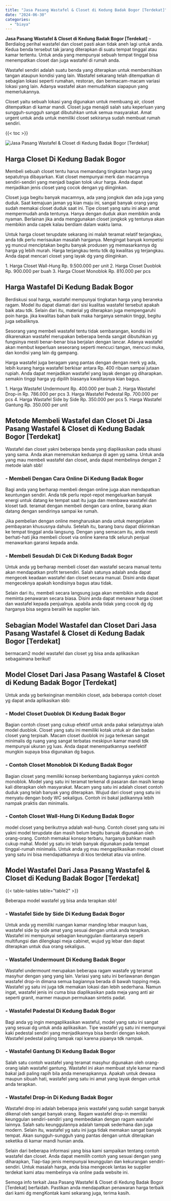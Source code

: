 ```yaml
---
title: "Jasa Pasang Wastafel & Closet di Kedung Badak Bogor [Terdekat]"
date: "2024-06-30"
categories: 
  - "biaya"
---
```


**Jasa Pasang Wastafel & Closet di Kedung Badak Bogor \[Terdekat\]** – Berdialog perihal wastafel dan closet pasti akan tidak aneh lagi untuk anda. Kedua benda tersebut tak jarang diterapkan di suatu tempat tinggal atau kamar tertentu. Untuk anda yang mempunyai sebuah tempat tinggal bisa menempatkan closet dan juga wastafel di rumah anda.

Wastafel sendiri adalah suatu benda yang diterapkan untuk membersihkan tangan ataupun kondisi yang lain. Wastafel sekarang telah ditempatkan di sebagian lokasi seperti rumahan, restoran, dan bermacam-macam variasi lokasi yang lain. Adanya wastafel akan memudahkan siapapun yang memerlukannya.

Closet yaitu sebuah lokasi yang digunakan untuk membuang air, closet ditempatkan di kamar mandi. Closet juga menajdi salah satu keperluan yang sungguh-sungguh sangat dibutuhkan untuk semua masyarakat. Amat urgent untuk anda untuk memiliki closet sekiranya sudah membuat rumah sendiri.

{{< toc >}}

![Jasa Pasang Wastafel & Closet di Kedung Badak Bogor [Terdekat]](/images/wastafel-closet-murah05.png)

## Harga Closet Di Kedung Badak Bogor

Membeli sebuah closet tentu harus memandang tingkatan harga yang sepatutnya dibayarkan. Kiat closet mempunyai merk dan macamnya sendiri-sendiri yang menjadi bagian tolok ukur harga. Anda dapat menjadikan jenis closet yang cocok dengan yg diinginkan.

Closet juga begitu banyak macamnya, ada yang jongkok dan ada juga yang duduk. Saat kemajuan jaman yg kian maju ini, sangat banyak orang yang sudah memakai closet duduk saat ini. Tipe closet yang satu ini akan amat mempermudah anda tentunya. Hanya dengan duduk akan membikin anda nyaman. Berlainan jika anda menggunakan closet jongkok yg tentunya akan membikin anda capek kalau berdiam dalam waktu lama.

Untuk harga closet terupdate sekarang ini malah teramat relatif terjangkau, anda tdk perlu merisaukan masalah harganya. Mengingat banyak kompetisi yg muncul menciptakan begitu banyak produsen yg memasarkannya dg harga yg lebih murah. Harga terjangkau tentu tdk dg kwalitas yg terjangkau. Anda dapat mencari closet yang layak dg yang diinginkan.

1\. Harga Closet Wall-Hung Rp. 9.500.000 per unit 2. Harga Closet Duoblok Rp. 900.000 per buah 3. Harga Closet Monoblok Rp. 810.000 per pcs

## Harga Wastafel Di Kedung Badak Bogor

Berdiskusi soal harga, wastafel mempunyai tingkatan harga yang beraneka ragam. Model itu dapat diamati dari sisi kualitas wastafel tersebut apakah baik atau tdk. Selain dari itu, material yg diterapkan juga mempengaruhi poin harga. jika kwalitas bahan baik maka harganya semakin tinggi, begitu juga sebaliknya.

Sesorang yang membeli wastafel tentu tidak sembarangan, kondisi ini dikarenakan wastafel merupakan beberapa benda sangat dibutuhkan yg fungsinya mesti benar-benar bisa berjalan dengan lancar. Adanya wastafel akan membut keperluan seseorang seperti mencuci tangan, mencuci muka, dan kondisi yang lain dg gampang.

Harga wastafel juga beragam yang pantas dengan dengan merk yg ada, lebih kurang harga wastafel berkisar antara Rp. 400 ribuan sampai jutaan rupiah. Anda dapat menjadikan wastafel yang layak dengan yg diharapkan. semakin tinggi harga yg dipilih biasanya kwalitasnya kian bagus.

1\. Harga Wastafel Undermount Rp. 400.000 per buah 2. Harga Wastafel Drop-in Rp. 786.000 per pcs 3. Harga Wastafel Pedestal Rp. 700.000 per pcs 4. Harga Wastafel Side by Side Rp. 350.000 per pcs 5. Harga Wastafel Gantung Rp. 350.000 per unit

## Metode Membeli Wastafel dan Closet Di Jasa Pasang Wastafel & Closet di Kedung Badak Bogor \[Terdekat\]

Wastafel dan closet yakni beberapa benda yang diaplikasikan pada situasi yang sama. Anda akan menemukan keduanya di agen yg sama. Untuk anda yang mau membeli wastafel dan closet, anda dapat membelinya dengan 2 metode ialah sbb!

### \- Membeli Dengan Cara Online Di Kedung Badak Bogor

Bagi anda yang berharap membeli dengan online juga akan mendapatkan keuntungan sendiri. Anda tdk perlu repot-repot mengeluarkan banyak energi untuk datang ke tempat saat itu juga dan membawa wastafel dan kloset tadi. teramat dengan membeli dengan cara online, barang akan datang dengan sendirinya sampai ke rumah.

Jika pembelian dengan online mengharuskan anda untuk mengerjakan pembayaran khususnya dahulu. Setelah itu, barang baru dapat dikirimkan ke tempat tinggal anda langsung. Dengan yang semacam itu, anda mesti berhati-hati jika membeli closet via online karena tdk seluruh penjual menawarkan garansi kepada anda.

### \- Membeli Sesudah Di Cek Di Kedung Badak Bogor

Untuk anda yg berharap membeli closet dan wastafel secara manual tentu akan mendapatkan profit tersendiri. Salah satunya adalah anda dapat mengecek keadaan wastafel dan closet secara manual. Disini anda dapat mengeceknya apakah kondisinya bagus atau tidak.

Selain dari itu, membeli secara langsung juga akan membikin anda dapat meminta penawaran secara biasa. Disini anda dapat menawar harga closet dan wastafel kepada penjualnya. apabila anda tidak yang cocok dg dg harganya bisa segera beralih ke supplier lain.

## Sebagian Model Wastafel dan Closet Dari Jasa Pasang Wastafel & Closet di Kedung Badak Bogor \[Terdekat\]

bermacam2 model wastafel dan closet yg bisa anda aplikasikan sebagaimana berikut!

## Model Closet Dari Jasa Pasang Wastafel & Closet di Kedung Badak Bogor \[Terdekat\]

Untuk anda yg berkeinginan membikin closet, ada beberapa contoh closet yg dapat anda aplikasikan sbb:

### \- Model Closet Duoblok Di Kedung Badak Bogor

Bagian contoh closet yang cukup efektif untuk anda pakai selanjutnya ialah model duoblok. Closet yang satu ini memiliki kotak untuk air dan badan closet yang terpisah. Macam closet duoblok ini juga terkesan sangat minimalis dg ruang yang sangat terbatas meskipun kamar mandi tdk mempunyai ukuran yg luas. Anda dapat menempatkannya seefektif mungkin supaya bisa digunakan dg bagus.

### \- Contoh Closet Monoblok Di Kedung Badak Bogor

Bagian closet yang memiliki konsep berkembang bagiannya yakni contoh monoblok. Model yang satu ini teramat terkenal di pasaran dan masih kerap kali diterapkan oleh masyarakat. Macam yang satu ini adalah closet contoh duduk yang telah banyak yang diterapkan. Wujud dari closet yang satu ini menyatu dengan body WC sekaligus. Contoh ini bakal jadikannya lebih nampak praktis dan minimalis.

### \- Contoh Closet Wall-Hung Di Kedung Badak Bogor

model closet yang berikutnya adalah wall-hung. Contoh closet yang satu ini yakni model terupdate dan masih belum begitu banyak digunakan oleh orang-orang. Contoh memakai konsep terbaru, harganya bahkan masih cukup mahal. Model yg satu ini telah banyak digunakan pada tempat tinggal-rumah minimalis. Untuk anda yg mau mengaplikasikan model closet yang satu ini bisa mendapatkannya di kios terdekat atau via online.

## Model Wastafel Dari Jasa Pasang Wastafel & Closet di Kedung Badak Bogor \[Terdekat\]

{{< table-tables table="table2" >}}

Beberapa model wastafel yg bisa anda terapkan sbb!

### \- Wastafel Side by Side Di Kedung Badak Bogor

Untuk anda yg memiliki ruangan kamar manding lebar maupun luas, wastafel side by side amat yang sesuai dengan untuk anda terapkan. Wastafel ini mempunyai sebagian keunggulan diantaranya seperti multifungsi dan dilengkapi meja cabinet, wujud yg lebar dan dapat diterapkan untuk dua orang sekaligus.

### \- Wastafel Undermount Di Kedung Badak Bogor

Wastafel undermount merupakan beberapa ragam wastafe yg teramat masyhur dengan yang yang lain. Variasi yang satu ini berlawanan dengan wastafel drop-in dimana semua bagiannya berada di bawah topping meja. Wastafel yg satu ini juga tdk memakan lokasi dan lebih sederhana. Namun ingat, wastafel jenis ini cuma bisa diaplikasikan pada meja yang anti air seperti granit, marmer maupun permukaan sintetis padat.

### \- Wastafel Padestal Di Kedung Badak Bogor

Bagi anda yg ingin mengaplikasikan wasteful, model yang satu ini sangat yang sesuai dg untuk anda aplikasikan. Tipe wastafel yg satu ini mempunyai kaki pedestal sendiri yang menjadikannya bisa berdiri dengan kokoh. Wastafel pedestal paling tampak rapi karena pipanya tdk nampak.

### \- Wastafel Gantung Di Kedung Badak Bogor

Salah satu contoh wastafel yang teramat masyhur digunakan oleh orang-orang ialah wastafel gantung. Wastafel ini akan membuat style kamar mandi bakal jadi paling rapih bila anda menerapkannya. Apakah untuk dewasa maupun sibuah hati, wastafel yang satu ini amat yang layak dengan untuk anda terapkan.

### \- Wastafel Drop-in Di Kedung Badak Bogor

Wastafel drop ini adalah beberapa jenis wastafel yang sudah sangat banyak dikenal oleh sangat banyak orang. Ragam wastafel drop-in memiliki keunggulan sendiri-sendiri yang membedakan dengan ragam wastafel lainnya. Salah satu keunggulannya adalah tampak sederhana dan juga modern. Selain itu, wastafel yg satu ini juga tidak memakan sangat banyak tempat. Akan sungguh-sungguh yang pantas dengan untuk diterapkan seketika di kamar mandi hunian anda.

Selain dari beberapa informasi yang bisa kami sampaikan tentang contoh wastafel dan closet. Anda dapat memilih contoh yang sesuai dengan yang diharapkan, Tiap-tiap jenis mempunyai keunggulan dan kekurangan sendiri-sendiri. Untuk masalah harga, anda bisa mengecek lantas ke supplier terdekat kami atau membelinya via online pada website ini.

Semoga info terkait Jasa Pasang Wastafel & Closet di Kedung Badak Bogor \[Terdekat\] berfaidah. Pastikan anda mendapatkan penawaran harga terbaik dari kami dg mengKontak kami sekarang juga, terima kasih.
